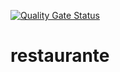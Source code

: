[![Quality Gate Status](https://sonarcloud.io/api/project_badges/measure?project=FabianFleck_restaurante&metric=alert_status)](https://sonarcloud.io/dashboard?id=FabianFleck_restaurante)
# restaurante
